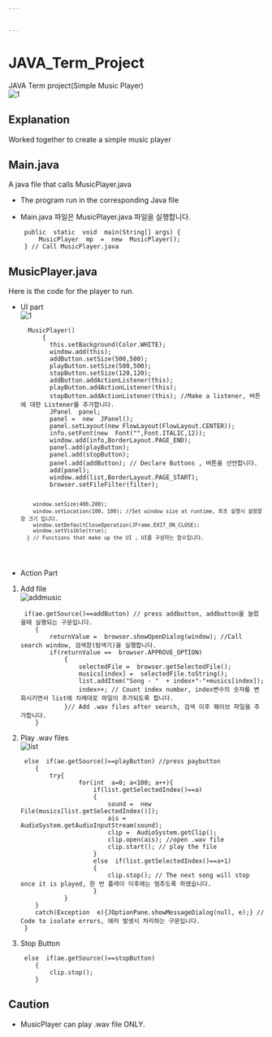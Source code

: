 ```yaml
---


---
```


<h1 id="java_term_project">JAVA_Term_Project</h1>
<p>JAVA Term project(Simple Music Player)<br>
<img src="https://user-images.githubusercontent.com/44791701/48841342-7feeb480-edd4-11e8-81a5-baf1ca53bd55.JPG" alt="1"></p>
<h2 id="explanation">Explanation</h2>
<p>Worked together to create a simple music player</p>
<h2 id="main.java">Main.java</h2>
<p>A java file that calls MusicPlayer.java</p>
<ul>
<li>
<p>The program run in the corresponding Java file</p>
</li>
<li>
<p>Main.java 파일은 MusicPlayer.java 파일을 실행합니다.</p>
<pre><code> public  static  void  main(String[] args) {
     MusicPlayer  mp  =  new  MusicPlayer();
 } // Call MusicPlayer.java
</code></pre>
</li>
</ul>
<h2 id="musicplayer.java">MusicPlayer.java</h2>
<p>Here is the code for the player to run.</p>
<ul>
<li>
<p>UI part<br>
<img src="https://user-images.githubusercontent.com/44791701/48841342-7feeb480-edd4-11e8-81a5-baf1ca53bd55.JPG" alt="1"></p>
<pre><code>  MusicPlayer()
      {
  	    this.setBackground(Color.WHITE);
  	    window.add(this);
  	    addButton.setSize(500,500);
  	    playButton.setSize(500,500);
  	    stopButton.setSize(120,120);	
  	    addButton.addActionListener(this);
  	    playButton.addActionListener(this);
  	    stopButton.addActionListener(this); //Make a listener, 버튼에 대한 Listener를 추가합니다.
  	    JPanel  panel;
  	    panel =  new  JPanel();
  	    panel.setLayout(new FlowLayout(FlowLayout.CENTER));
  	    info.setFont(new  Font("",Font.ITALIC,12));
  	    window.add(info,BorderLayout.PAGE_END);
  	    panel.add(playButton);
  	    panel.add(stopButton);
  	    panel.add(addButton); // Declare Buttons , 버튼을 선언합니다.
  	    add(panel);
  	    window.add(list,BorderLayout.PAGE_START);
  	    browser.setFileFilter(filter);

  	    window.setSize(400,200);
  	    window.setLocation(100, 100); //Set window size at runtime, 최초 실행시 설정할 창 크기 입니다.
  	    window.setDefaultCloseOperation(JFrame.EXIT_ON_CLOSE);
  	    window.setVisible(true);
      } // Functions that make up the UI , UI를 구성하는 함수입니다.
</code></pre>
</li>
<li>
<p>Action Part</p>
</li>
</ul>
<ol>
<li>
<p>Add file<br>
<img src="https://user-images.githubusercontent.com/44791701/48841387-a3196400-edd4-11e8-94e1-122bc32ccab5.JPG" alt="addmusic"></p>
<pre><code> if(ae.getSource()==addButton) // press addbutton, addbutton을 눌렀을때 실행되는 구문입니다.
 	{
 		returnValue =  browser.showOpenDialog(window); //Call search window, 검색창(탐색기)을 실행합니다.
 		if(returnValue ==  browser.APPROVE_OPTION)
 			{
 				selectedFile =  browser.getSelectedFile();
 				musics[index] =  selectedFile.toString();
 				list.addItem("Song - "  + index+"-"+musics[index]);
 				index++; // Count index number, index변수의 숫자를 변화시키면서 list에 차례대로 파일이 추가되도록 합니다.
 			}// Add .wav files after search, 검색 이후 웨이브 파일을 추가합니다.
 	}
</code></pre>
</li>
<li>
<p>Play .wav files<br>
<img src="https://user-images.githubusercontent.com/44791701/48841424-be846f00-edd4-11e8-8557-f20805a978ea.jpg" alt="list"></p>
<pre><code> else  if(ae.getSource()==playButton) //press paybutton
 	{
 		try{
 				for(int  a=0; a&lt;100; a++){
 					if(list.getSelectedIndex()==a)
 					{
 						sound =  new  File(musics[list.getSelectedIndex()]);
 						ais =  AudioSystem.getAudioInputStream(sound);
 						clip =  AudioSystem.getClip();
 						clip.open(ais); //open .wav file
 						clip.start(); // play the file
 					}
 					else  if(list.getSelectedIndex()==a+1)
 					{
 						clip.stop(); // The next song will stop once it is played, 한 번 플레이 이후에는 멈추도록 하였습니다.
 					}
 			}
 	}
 	catch(Exception  e){JOptionPane.showMessageDialog(null, e);} // Code to isolate errors, 에러 발생시 처리하는 구문입니다.
 }
</code></pre>
</li>
<li>
<p>Stop Button</p>
<pre><code> else  if(ae.getSource()==stopButton)
 	{
 		clip.stop();
 	}
</code></pre>
</li>
</ol>
<h2 id="caution">Caution</h2>
<ul>
<li>MusicPlayer can play .wav file ONLY.</li>
</ul>

